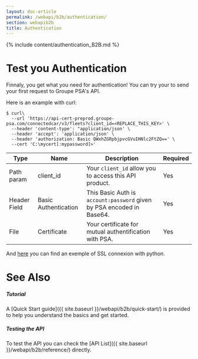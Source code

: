 ```yaml
---
layout: doc-article
permalink: /webapi/b2b/authentication/
section: webapib2b
title: Authentication
---
```

{% include content/authentication_B2B.md %}

# Test you Authentication
Finnaly, you get what you need for authentication! You can try your to send your first request to Groupe PSA's API.

Here is an example with curl:

```shell
$ curl\
  --url 'https://api-cert-preprod.groupe-psa.com/connectedcar/v3/fleets?client_id=<REPLACE_THIS_KEY>' \
  --header 'content-type': "application/json' \
  --header 'accept': 'application/json' \
  --header 'authorization: Basic QWxhZGRpbjpvcGVuIHNlc2FtZQ==' \
  --cert 'C:\mycert[:mypassword]>'
```

Type|Name|Description|Required
-|-|-|-
Path param|client_id|Your `client_id` allow you to access this API product. | Yes
Header Field|Basic Authentication| This Basic Auth is `account:password` given by PSA encoded in Base64. | Yes
File |Certificate|Your certificate for mutual authentification with PSA.| Yes


And [here]({{site.baseurl}}/webapi/b2b/quick-start/#connect) you can find an exemple of SSL connexion with python.

# See Also

##### Tutorial

A [Quick Start guide]({{ site.baseurl }}/webapi/b2b/quick-start/) is provided to help you understand the basics and get started.


##### Testing the API

To test the API you can check the [API List]({{ site.baseurl }}/webapi/b2b/reference/) directly.
